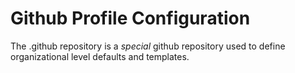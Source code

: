 # Github Profile Configuration

The .github repository is a _special_ github repository used to define organizational level defaults and templates.
